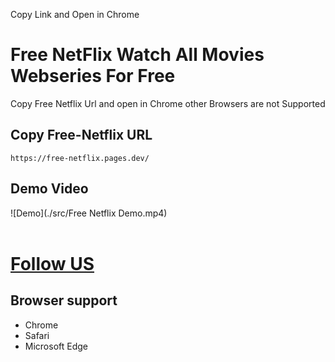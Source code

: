 Copy Link and Open in Chrome


#  Free NetFlix Watch All Movies Webseries For Free

Copy Free Netflix Url and open in Chrome other Browsers are not Supported 

## Copy Free-Netflix URL

```
https://free-netflix.pages.dev/
```


## Demo Video
![Demo](./src/Free Netflix Demo.mp4)
<br />
<br />


# [Follow US][Follow US]
## Browser support
[Follow US]:https://github.com/jitenderji1137
- Chrome
- Safari
- Microsoft Edge
